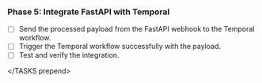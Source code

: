 ### Phase 5: Integrate FastAPI with Temporal

<TASKS prepend>

- [ ] Send the processed payload from the FastAPI webhook to the Temporal workflow.
- [ ] Trigger the Temporal workflow successfully with the payload.
- [ ] Test and verify the integration.

</TASKS prepend>
